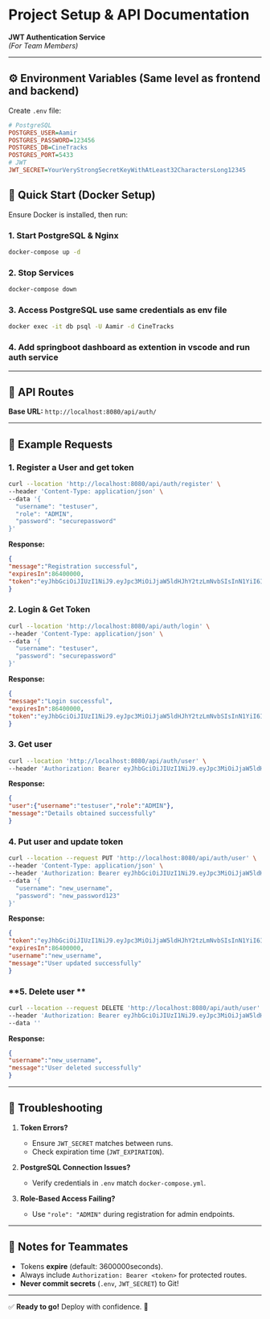 # **Project Setup & API Documentation**  
**JWT Authentication Service**  
*(For Team Members)*  

---

## **⚙️ Environment Variables (Same level as frontend and backend)**  
Create `.env` file:  
```ini
# PostgreSQL
POSTGRES_USER=Aamir
POSTGRES_PASSWORD=123456
POSTGRES_DB=CineTracks
POSTGRES_PORT=5433
# JWT
JWT_SECRET=YourVeryStrongSecretKeyWithAtLeast32CharactersLong12345
``` 
## **🚀 Quick Start (Docker Setup)**  
Ensure Docker is installed, then run:  

### **1. Start PostgreSQL & Nginx**  
```bash
docker-compose up -d
```  

### **2. Stop Services**  
```bash
docker-compose down
```  

### **3. Access PostgreSQL use same credentials as env file**  
```bash
docker exec -it db psql -U Aamir -d CineTracks
```  

### **4. Add springboot dashboard as extention in vscode and run auth service**  

---

## **🔐 API Routes**  
**Base URL:** `http://localhost:8080/api/auth/`  


---

## **📝 Example Requests**  

### **1. Register a User and get token**  
```bash
curl --location 'http://localhost:8080/api/auth/register' \
--header 'Content-Type: application/json' \
--data '{
  "username": "testuser",
  "role": "ADMIN",
  "password": "securepassword"
}'
```  

**Response:**  
```json
{
"message":"Registration successful",
"expiresIn":86400000,
"token":"eyJhbGciOiJIUzI1NiJ9.eyJpc3MiOiJjaW5ldHJhY2tzLmNvbSIsInN1YiI6InRlc3R1c2VyIiwiaWF0IjoxNzQzMDk2NjQwLCJleHAiOjE3NDMxODMwNDB9.Too0j6MqDD5U9INXJCv9tsNKM7aBKyqyRZspJIQxjKM"
}
```  

### **2. Login & Get Token**  
```bash
curl --location 'http://localhost:8080/api/auth/login' \
--header 'Content-Type: application/json' \
--data '{
  "username": "testuser",
  "password": "securepassword"
}'
```  
**Response:**  
```json
{
"message":"Login successful",
"expiresIn":86400000,
"token":"eyJhbGciOiJIUzI1NiJ9.eyJpc3MiOiJjaW5ldHJhY2tzLmNvbSIsInN1YiI6InRlc3R1c2VyIiwiaWF0IjoxNzQzMDk2NjQ3LCJleHAiOjE3NDMxODMwNDd9.hYddyAkDOp0PVTNGSkKq-e6JMJW2EDqTLEtRW0K9WPI"
}
```  

### **3. Get user**  
```bash
curl --location 'http://localhost:8080/api/auth/user' \
--header 'Authorization: Bearer eyJhbGciOiJIUzI1NiJ9.eyJpc3MiOiJjaW5ldHJhY2tzLmNvbSIsInN1YiI6InRlc3R1c2VyIiwiaWF0IjoxNzQzMDk2NjQ3LCJleHAiOjE3NDMxODMwNDd9.hYddyAkDOp0PVTNGSkKq-e6JMJW2EDqTLEtRW0K9WPI'
```  

**Response:**  
```json
{
"user":{"username":"testuser","role":"ADMIN"},
"message":"Details obtained successfully"
}
```  

### **4. Put user and update token**  
```bash
curl --location --request PUT 'http://localhost:8080/api/auth/user' \
--header 'Content-Type: application/json' \
--header 'Authorization: Bearer eyJhbGciOiJIUzI1NiJ9.eyJpc3MiOiJjaW5ldHJhY2tzLmNvbSIsInN1YiI6InRlc3R1c2VyIiwiaWF0IjoxNzQzMDk2NjQ3LCJleHAiOjE3NDMxODMwNDd9.hYddyAkDOp0PVTNGSkKq-e6JMJW2EDqTLEtRW0K9WPI' \
--data '{
  "username": "new_username",
  "password": "new_password123"
}'
```  

**Response:**  
```json
{
"token":"eyJhbGciOiJIUzI1NiJ9.eyJpc3MiOiJjaW5ldHJhY2tzLmNvbSIsInN1YiI6Im5ld191c2VybmFtZSIsImlhdCI6MTc0MzA5NjY1NCwiZXhwIjoxNzQzMTgzMDU0fQ.Whi2AIl36vZzkQ5VcSRLvQ6b1pRMaYzpLJiEYmcwpxI",
"expiresIn":86400000,
"username":"new_username",
"message":"User updated successfully"
}
```

### **5. Delete user **  
```bash
curl --location --request DELETE 'http://localhost:8080/api/auth/user' \
--header 'Authorization: Bearer eyJhbGciOiJIUzI1NiJ9.eyJpc3MiOiJjaW5ldHJhY2tzLmNvbSIsInN1YiI6Im5ld191c2VybmFtZSIsImlhdCI6MTc0MzA5NjY1NCwiZXhwIjoxNzQzMTgzMDU0fQ.Whi2AIl36vZzkQ5VcSRLvQ6b1pRMaYzpLJiEYmcwpxI' \
--data ''
```  

**Response:**  
```json
{
"username":"new_username",
"message":"User deleted successfully"
}
```
 
---

## **🔧 Troubleshooting**  
1. **Token Errors?**  
   - Ensure `JWT_SECRET` matches between runs.  
   - Check expiration time (`JWT_EXPIRATION`).  

2. **PostgreSQL Connection Issues?**  
   - Verify credentials in `.env` match `docker-compose.yml`.  

3. **Role-Based Access Failing?**  
   - Use `"role": "ADMIN"` during registration for admin endpoints.  

---

## **📌 Notes for Teammates**  
- Tokens **expire** (default: 3600000seconds).  
- Always include `Authorization: Bearer <token>` for protected routes.  
- **Never commit secrets** (`.env`, `JWT_SECRET`) to Git!  

--- 

✅ **Ready to go!** Deploy with confidence. 🚀